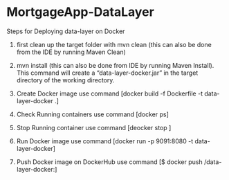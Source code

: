 # MortgageApp-DataLayer
Steps for Deploying data-layer on Docker
1) first clean up the target folder with 
   mvn clean (this can also be done from the IDE by running Maven Clean) 
   
2) mvn install (this can also be done from IDE by running Maven Install).
   This command will create a “data-layer-docker.jar” in the target directory of the working directory.
   
3) Create Docker image use command [docker build -f Dockerfile -t data-layer-docker .]

4) Check Running containers use command [docker ps]

5) Stop Running container use command [deocker stop <Container id>]

6) Run Docker image use command [docker run -p 9091:8080 -t data-layer-docker]

7) Push Docker image on DockerHub use command [$ docker push <username>/data-layer-docker:<version No.>]
